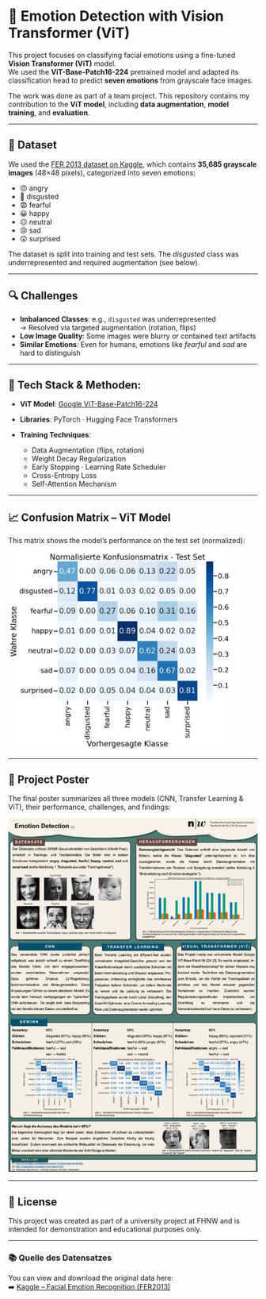 # 🤖 Emotion Detection with Vision Transformer (ViT)

This project focuses on classifying facial emotions using a fine-tuned **Vision Transformer (ViT)** model.  
We used the **ViT-Base-Patch16-224** pretrained model and adapted its classification head to predict **seven emotions** from grayscale face images.

The work was done as part of a team project. This repository contains my contribution to the **ViT model**, including **data augmentation**, **model training**, and **evaluation**.

---

## 🧠 Dataset

We used the [FER 2013 dataset on Kaggle](https://www.kaggle.com/datasets/ananthu017/emotion-detection-fer/data), which contains **35,685 grayscale images** (48×48 pixels), categorized into seven emotions:

- 😠 angry  
- 🤢 disgusted  
- 😨 fearful  
- 😀 happy  
- 😐 neutral  
- 😢 sad  
- 😲 surprised  

The dataset is split into training and test sets. The *disgusted* class was underrepresented and required augmentation (see below).

---

## 🔍 Challenges

- **Imbalanced Classes**: e.g., `disgusted` was underrepresented  
  → Resolved via targeted augmentation (rotation, flips)  
- **Low Image Quality**: Some images were blurry or contained text artifacts  
- **Similar Emotions**: Even for humans, emotions like *fearful* and *sad* are hard to distinguish

---

## **🔧 Tech Stack & Methoden:**  

- **ViT Model**: [Google ViT-Base-Patch16-224](https://huggingface.co/google/vit-base-patch16-224)

- **Libraries**: PyTorch · Hugging Face Transformers  
- **Training Techniques**:
  - Data Augmentation (flips, rotation)
  - Weight Decay Regularization
  - Early Stopping · Learning Rate Scheduler
  - Cross-Entropy Loss
  - Self-Attention Mechanism

---

## 📈 Confusion Matrix – ViT Model

This matrix shows the model’s performance on the test set (normalized):

<img src="./images/Matrix.png" alt="Confusion Matrix" width="450"/>

---

## 🧾 Project Poster

The final poster summarizes all three models (CNN, Transfer Learning & ViT), their performance, challenges, and findings:

<img src="./images/Plakat.jpg" alt="Project Poster" width="700"/>

---

## 📄 License

This project was created as part of a university project at FHNW and is intended for demonstration and educational purposes only.

---

### 📚 Quelle des Datensatzes

You can view and download the original data here:  
➡️ [Kaggle – Facial Emotion Recognition (FER2013)](https://www.kaggle.com/datasets/ananthu017/emotion-detection-fer/data)